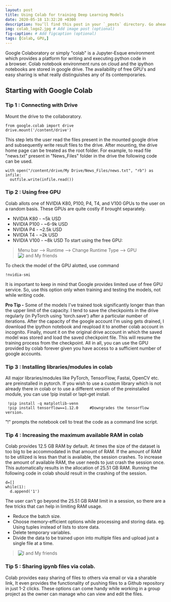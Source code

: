 ```yaml
---
layout: post
title: Using Colab for training Deep Learning Models
date: 2020-05-18 13:32:20 +0300
description: You’ll find this post in your `_posts` directory. Go ahead and edit it and re-build the site to see your changes. # Add post description (optional)
img: colab_logo2.jpg # Add image post (optional)
fig-caption: # Add figcaption (optional)
tags: [Colab, GPU,]
---
```

Google Colaboratory or simply "colab" is a Jupyter-Esque environment which provides a platform for writing and executing python code in a browser. Colab notebook environment runs on cloud and the ipython notebooks are stored in google drive. The availability of free GPU's and easy sharing is what really distinguishes any of its contemporaries.

## Starting with Google Colab
### Tip 1 : Connecting with Drive
Mount the drive to the collaboratory.
~~~
from google.colab import drive 
drive.mount('/content/drive')
~~~
This step lets the user read the files present in the mounted google drive and subsequently write result files to the drive. After mounting, the drive home page can be treated as the root folder.
For example, to read file "news.txt" present in "News_Files" folder in the drive the following code can be used.
```
with open("/content/drive/My Drive/News_Files/news.txt", "rb") as infile:
  outfile.write(infile.read())
```

### Tip 2 : Using free GPU
Colab allots one of NVIDIA K80, P100, P4, T4, and V100 GPUs to the user on a random basis. These GPUs are quite costly if brought separately. 
- NVIDIA K80 - ~5k USD
- NVIDIA P100 - ~6-9k USD
- NVIDIA P4 - ~2.5k USD
- NVIDIA T4 - ~2k USD
- NVIDIA V100 - ~8k USD
To start using the free GPU:
> Menu bar --> Runtime --> Change Runtime Type --> GPU
![I and My friends]({{site.baseurl}}/assets/img/change_runtime_type_2.jpg)

To check the model of the GPU alotted, use command
```
!nvidia-smi
```

It is important to keep in mind that Google provides limited use of free GPU service. So, use this option only when training and testing the models, not while writing code. 

**Pro Tip -** Some of the models I've trained took significantly longer than than the upper limit of the capacity. I tend to save the checkpoints in the drive regularly (in PyTorch using 'torch.save') after a particular number of iterations. After the capacity of the google account I'm using gets drained, I download the ipython notebook and reupload it to another colab account in incognito. Finally, mount it on the original drive account in which the saved model was stored and load the saved checkpoint file. This will resume the training process from the checkpoint. All in all, you can use the GPU provided by colab forever given you have access to a sufficient number of google accounts. 

### Tip 3 : Installing libraries/modules in colab
All major libraries/modules like PyTorch, TensorFlow, Fastai, OpenCV etc. are preinstalled in pytorch. If you wish to use a custom library which is not already there in colab or to use a different version of the preinstalled module, you can use !pip install or !apt-get install.

~~~
 !pip install -q matplotlib-venn 
 !pip install tensorflow==1.12.0     #Downgrades the tensorflow version.
~~~
"!" prompts the notebook cell to treat the code as a command line script. 

### Tip 4 : Increasing the maximum available RAM in colab
Colab provides 12.5 GB RAM by default. At times the size of the dataset is too big to be accommodated in that amount of RAM. If the amount of RAM to be utilized is less than that is available, the session crashes. To increase the amount of available RAM, the user needs to just crash the session once. This automatically results in the allocation of 25.51 GB RAM. 
Running the following code in colab should result in the crashing of the session.
```
d=[]
while(1):
  d.append('1')
```
The user can't go beyond the 25.51 GB RAM limit in a session, so there are a few tricks that can help in limiting RAM usage.
* Reduce the batch size. 
* Choose memory-efficient options while processing and storing data. eg. Using tuples instead of lists to store data.
* Delete temporary variables.
* Divide the data to be trained upon into multiple files and upload just a single file at a time.
> ![I and My friends]({{site.baseurl}}/assets/img/split_files.jpg)

### Tip 5 : Sharing ipynb files via colab.
Colab provides easy sharing of files to others via email or via a sharable link,
It even provides the functionality of pushing files to a Github repository in just 1-2 clicks. 
These options can come handy while working in a group project as the owner can manage who can view and edit the files.
